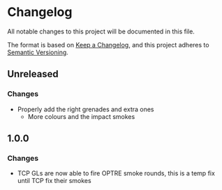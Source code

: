 # Changelog

All notable changes to this project will be documented in this file.

The format is based on [Keep a Changelog](https://keepachangelog.com/en/1.0.0/),
and this project adheres to [Semantic Versioning](https://semver.org/spec/v2.0.0.html).

## Unreleased
### Changes
- Properly add the right grenades and extra ones
  - More colours and the impact smokes

## 1.0.0
### Changes
- TCP GLs are now able to fire OPTRE smoke rounds, this is a temp fix until TCP fix their smokes
